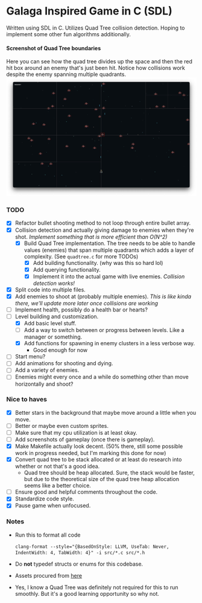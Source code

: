 # Galaga Inspired Game in C (SDL)

Written using SDL in C. Utilizes Quad Tree collision detection. Hoping to implement some other fun algorithms additionally.

#### Screenshot of Quad Tree boundaries

Here you can see how the quad tree divides up the space and then the red hit box around an enemy that's just been hit. Notice how collisions work despite the enemy spanning multiple quadrants.
![Quad Tree](assets/quadtree.png)

### TODO

- [x] Refactor bullet shooting method to not loop through entire bullet array.
- [x] Collision detection and actually giving damage to enemies when they're shot. _Implement something that is more efficient than O(N^2)_
  - [x] Build Quad Tree implementation. The tree needs to be able to handle values (enemies) that span multiple quadrants which adds a layer of complexity. (See `quadtree.c` for more TODOs)
    - [x] Add building functionality. (why was this so hard lol)
    - [x] Add querying functionality.
    - [x] Implement it into the actual game with live enemies. _Collision detection works!_
- [x] Split code into multiple files.
- [x] Add enemies to shoot at (probably multiple enemies). _This is like kinda there, we'll update more later once collisions are working_
- [ ] Implement health, possibly do a health bar or hearts?
- [ ] Level building and customization.
  - [x] Add basic level stuff.
  - [ ] Add a way to switch between or progress between levels. Like a manager or something.
  - [x] Add functions for spawning in enemy clusters in a less verbose way.
    - Good enough for now
- [ ] Start menu?
- [ ] Add animations for shooting and dying.
- [ ] Add a variety of enemies.
- [ ] Enemies might every once and a while do something other than move horizontally and shoot?

### Nice to haves

- [x] Better stars in the background that maybe move around a little when you move.
- [ ] Better or maybe even custom sprites.
- [ ] Make sure that my cpu utilization is at least okay.
- [ ] Add screenshots of gameplay (once there is gameplay).
- [x] Make Makefile actually look decent. (50% there, still some possible work in progress needed, but I'm marking this done for now)
- [x] Convert quad tree to be stack allocated or at least do research into whether or not that's a good idea.
  - Quad tree should be heap allocated. Sure, the stack would be faster, but due to the theoretical size of the quad tree heap allocation seems like a better choice.
- [ ] Ensure good and helpful comments throughout the code.
- [x] Standardize code style.
- [x] Pause game when unfocused.

### Notes

- Run this to format all code

  ```
  clang-format --style="{BasedOnStyle: LLVM, UseTab: Never, IndentWidth: 4, TabWidth: 4}" -i src/*.c src/*.h
  ```

- Do **not** typedef structs or enums for this codebase.
- Assets procured from [here](https://foozlecc.itch.io/void-fleet-pack-2)
- Yes, I know a Quad Tree was definitely not required for this to run smoothly. But it's a good learning opportunity so why not.
